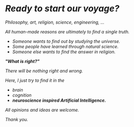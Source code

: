 # *Ready to start our voyage?*

*Philosophy, art, religion, science, engineering, ...*

*All human-made reasons are ultimately to find a single truth.*

- *Someone wants to find out by studying the universe.*
- *Some people have learned through natural science.*
- *Someone else wants to find the answer in religion.*

***"What is right?"***

*There will be nothing right and wrong.*

*Here, I just try to find it in the*

- *brain*
- *cognition*
- ***neuroscience inspired Artificial Intelligence.***

*All opinions and ideas are welcome.*

*Thank you.*
